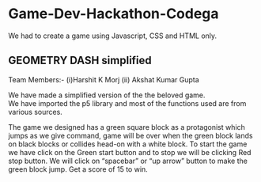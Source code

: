 # Game-Dev-Hackathon-Codega
We had to create a game using Javascript, CSS and HTML only.

## GEOMETRY DASH simplified

Team Members:- (i)Harshit K Morj
               (ii) Akshat Kumar Gupta
               
We have made a simplified version of the the beloved game.        
We have imported the p5 library and most of the functions used are from various sources.

The game we designed has a green square block as a protagonist which jumps
as we give command, game will be over when the green block lands on black blocks or
collides head-on with a white block. To start the game we have click on the Green start
button and to stop we will be clicking Red stop button. We will click on
“spacebar” or “up arrow” button to make the green block jump. 
Get a score of 15 to win.
